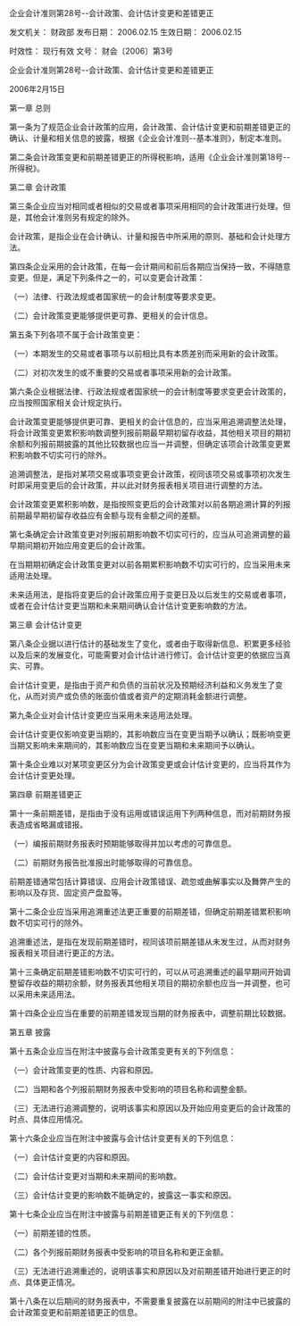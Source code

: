 
	
		
	
企业会计准则第28号--会计政策、会计估计变更和差错更正
	
	
发文机关：	财政部
发布日期：	2006.02.15
生效日期：	2006.02.15
	
时效性：	现行有效
文号：	财会〔2006〕第3号
	
	

	
	

	
	

企业会计准则第28号--会计政策、会计估计变更和差错更正

2006年2月15日

第一章 总则

第一条为了规范企业会计政策的应用，会计政策、会计估计变更和前期差错更正的确认、计量和相关信息的披露，根据《企业会计准则--基本准则》，制定本准则。

第二条会计政策变更和前期差错更正的所得税影响，适用《企业会计准则第18号--所得税》。

第二章 会计政策

第三条企业应当对相同或者相似的交易或者事项采用相同的会计政策进行处理。但是，其他会计准则另有规定的除外。

会计政策，是指企业在会计确认、计量和报告中所采用的原则、基础和会计处理方法。

第四条企业采用的会计政策，在每一会计期间和前后各期应当保持一致，不得随意变更。但是，满足下列条件之一的，可以变更会计政策：

（一）法律、行政法规或者国家统一的会计制度等要求变更。

（二）会计政策变更能够提供更可靠、更相关的会计信息。

第五条下列各项不属于会计政策变更：

（一）本期发生的交易或者事项与以前相比具有本质差别而采用新的会计政策。

（二）对初次发生的或不重要的交易或者事项采用新的会计政策。

第六条企业根据法律、行政法规或者国家统一的会计制度等要求变更会计政策的，应当按照国家相关会计规定执行。

会计政策变更能够提供更可靠、更相关的会计信息的，应当采用追溯调整法处理，将会计政策变更累积影响数调整列报前期最早期初留存收益，其他相关项目的期初余额和列报前期披露的其他比较数据也应当一并调整，但确定该项会计政策变更累积影响数不切实可行的除外。

追溯调整法，是指对某项交易或事项变更会计政策，视同该项交易或事项初次发生时即采用变更后的会计政策，并以此对财务报表相关项目进行调整的方法。

会计政策变更累积影响数，是指按照变更后的会计政策对以前各期追溯计算的列报前期最早期初留存收益应有金额与现有金额之间的差额。

第七条确定会计政策变更对列报前期影响数不切实可行的，应当从可追溯调整的最早期间期初开始应用变更后的会计政策。

在当期期初确定会计政策变更对以前各期累积影响数不切实可行的，应当采用未来适用法处理。

未来适用法，是指将变更后的会计政策应用于变更日及以后发生的交易或者事项，或者在会计估计变更当期和未来期间确认会计估计变更影响数的方法。

第三章 会计估计变更

第八条企业据以进行估计的基础发生了变化，或者由于取得新信息、积累更多经验以及后来的发展变化，可能需要对会计估计进行修订。会计估计变更的依据应当真实、可靠。

会计估计变更，是指由于资产和负债的当前状况及预期经济利益和义务发生了变化，从而对资产或负债的账面价值或者资产的定期消耗金额进行调整。

第九条企业对会计估计变更应当采用未来适用法处理。

会计估计变更仅影响变更当期的，其影响数应当在变更当期予以确认；既影响变更当期又影响未来期间的，其影响数应当在变更当期和未来期间予以确认。

第十条企业难以对某项变更区分为会计政策变更或会计估计变更的，应当将其作为会计估计变更处理。

第四章 前期差错更正

第十一条前期差错，是指由于没有运用或错误运用下列两种信息，而对前期财务报表造成省略漏或错报。

（一）编报前期财务报表时预期能够取得并加以考虑的可靠信息。

（二）前期财务报告批准报出时能够取得的可靠信息。

前期差错通常包括计算错误、应用会计政策错误、疏忽或曲解事实以及舞弊产生的影响以及存货、固定资产盘盈等。

第十二条企业应当采用追溯重述法更正重要的前期差错，但确定前期差错累积影响数不切实可行的除外。

追溯重述法，是指在发现前期差错时，视同该项前期差错从未发生过，从而对财务报表相关项目进行更正的方法。

第十三条确定前期差错影响数不切实可行的，可以从可追溯重述的最早期间开始调整留存收益的期初余额，财务报表其他相关项目的期初余额也应当一并调整，也可以采用未来适用法。

第十四条企业应当在重要的前期差错发现当期的财务报表中，调整前期比较数据。

第五章 披露

第十五条企业应当在附注中披露与会计政策变更有关的下列信息：

（一）会计政策变更的性质、内容和原因。

（二）当期和各个列报前期财务报表中受影响的项目名称和调整金额。

（三）无法进行追溯调整的，说明该事实和原因以及开始应用变更后的会计政策的时点、具体应用情况。

第十六条企业应当在附注中披露与会计估计变更有关的下列信息：

（一）会计估计变更的内容和原因。

（二）会计估计变更对当期和未来期间的影响数。

（三）会计估计变更的影响数不能确定的，披露这一事实和原因。

第十七条企业应当在附注中披露与前期差错更正有关的下列信息：

（一）前期差错的性质。

（二）各个列报前期财务报表中受影响的项目名称和更正金额。

（三）无法进行追溯重述的，说明该事实和原因以及对前期差错开始进行更正的时点、具体更正情况。

第十八条在以后期间的财务报表中，不需要重复披露在以前期间的附注中已披露的会计政策变更和前期差错更正的信息。
